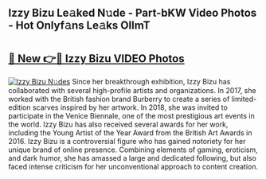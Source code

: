 ## Izzy Bizu Le𝚊ked N𝚞de - Part-bKW Video Photos - Hot Onlyf𝚊ns Le𝚊ks OIImT

# <h2><a href="http://ab67761.deff.icu/?id=Izzy+Bizu">🔗 New 👉🔴 Izzy Bizu VIDEO Photos</a></h2>

[![Izzy Bizu N𝚞des](https://i.imgur.com/rIISA9y.gif)](http://ab67761.deff.icu/?id=Izzy+Bizu)
Since her breakthrough exhibition, Izzy Bizu has collaborated with several high-profile artists and organizations. In 2017, she worked with the British fashion brand Burberry to create a series of limited-edition scarves inspired by her artwork. In 2018, she was invited to participate in the Venice Biennale, one of the most prestigious art events in the world. Izzy Bizu has also received several awards for her work, including the Young Artist of the Year Award from the British Art Awards in 2016. Izzy Bizu is a controversial figure who has gained notoriety for her unique brand of online presence. Combining elements of gaming, eroticism, and dark humor, she has amassed a large and dedicated following, but also faced intense criticism for her unconventional approach to content creation.
